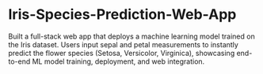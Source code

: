 # Iris-Species-Prediction-Web-App
Built a full-stack web app that deploys a machine learning model trained on the Iris dataset. Users input sepal and petal measurements to instantly predict the flower species (Setosa, Versicolor, Virginica), showcasing end-to-end ML model training, deployment, and web integration.
